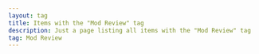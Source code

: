 ```yaml
---
layout: tag
title: Items with the "Mod Review" tag
description: Just a page listing all items with the "Mod Review" tag
tag: Mod Review
---
```


